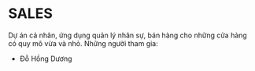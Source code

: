 # SALES
Dự án cá nhân, ứng dụng quản lý nhân sự, bán hàng cho những cửa hàng có quy mô vừa và nhỏ.
Những người tham gia:
- Đỗ Hồng Dương
